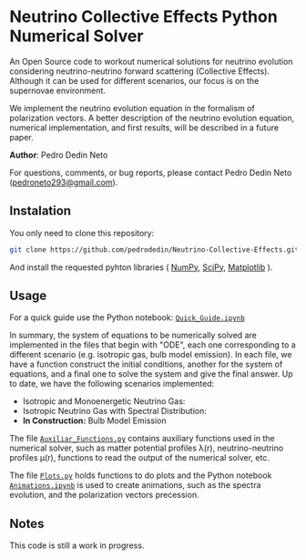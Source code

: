# Neutrino Collective Effects Python Numerical Solver

An Open Source code to workout numerical solutions for neutrino evolution considering neutrino-neutrino forward scattering (Collective Effects). Although it can be used for different scenarios, our focus is on the supernovae environment.

We implement the neutrino evolution equation in the formalism of polarization vectors. A better description of the neutrino evolution equation, numerical implementation, and first results, will be described in a future paper.

**Author**: Pedro Dedin Neto

For questions, comments, or bug reports, please contact Pedro Dedin Neto (pedroneto293@gmail.com).

## Instalation

You only need to clone this repository:

```bash
git clone https://github.com/pedrodedin/Neutrino-Collective-Effects.git
```

And install the requested pyhton libraries ( [NumPy](http://www.numpy.org),  [SciPy](https://www.scipy.org), [Matplotlib](https://matplotlib.org/) ).

## Usage

For a quick guide use the Python notebook: [`Quick_Guide.ipynb`](Quick_Guide.ipynb)

In summary, the system of equations to be numerically solved are implemented in the files that begin with "ODE", each one corresponding to a different scenario (e.g. isotropic gas, bulb model emission). In each file, we have a function construct the initial conditions, another for the system of equations, and a final one to solve the system and give the final answer. Up to date, we have the following scenarios implemented:

* Isotropic and Monoenergetic Neutrino Gas:
* Isotropic Neutrino Gas with Spectral Distribution:
* **In Construction:** Bulb Model Emission

The file [`Auxiliar_Functions.py`](Auxiliar_Functions.py) contains auxiliary functions used in the numerical solver, such as matter potential profiles 	&lambda;(r), neutrino-neutrino profiles &mu;(r), functions to read the output of the numerical solver, etc.

The file [`Plots.py`](Plots.py) holds functions to do plots and the Python notebook [`Animations.ipynb`](Animations.ipynb) is used to create animations, such as the spectra evolution, and the polarization vectors precession.

## Notes
 
 This code is still a work in progress.
